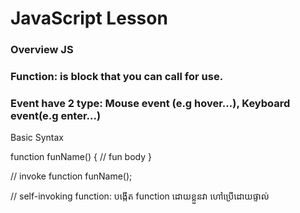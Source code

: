 # JavaScript Lesson

### Overview JS

### Function: is block that you can call for use.

### Event have 2 type: Mouse event (e.g hover...), Keyboard event(e.g enter...)

Basic Syntax

function funName() {
// fun body
}

// invoke function
funName();

// self-invoking function: បង្កើត function​ ដោយខ្លួនវា ហៅប្រើដោយផ្ទាល់
